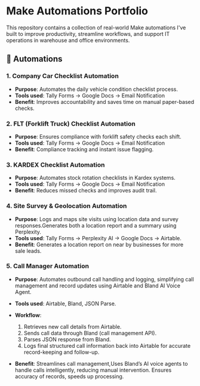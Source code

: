# Make Automations Portfolio

This repository contains a collection of real-world Make automations I've built to improve productivity, streamline workflows, and support IT operations in warehouse and office environments.

## 🔧 Automations

### 1. **Company Car Checklist Automation**
- **Purpose**: Automates the daily vehicle condition checklist process.
- **Tools used**: Tally Forms → Google Docs → Email Notification
- **Benefit**: Improves accountability and saves time on manual paper-based checks.

### 2. **FLT (Forklift Truck) Checklist Automation**
- **Purpose**: Ensures compliance with forklift safety checks each shift.
- **Tools used**: Tally Forms → Google Docs → Email Notification
- **Benefit**: Compliance tracking and instant issue flagging.

### 3. **KARDEX Checklist Automation**
- **Purpose**: Automates stock rotation checklists in Kardex systems.
- **Tools used**: Tally Forms → Google Docs → Email Notification
- **Benefit**: Reduces missed checks and improves audit trail.

### 4. **Site Survey & Geolocation Automation**
- **Purpose**: Logs and maps site visits using location data and survey responses.Generates both a location report and a summary using Perplexity.
- **Tools used**: Tally Forms → Perplexity AI → Google Docs → Airtable.
- **Benefit**: Generates a location report on near by businesses for more sale leads.

### 5. **Call Manager Automation**

- **Purpose**: Automates outbound call handling and logging, simplifying call management and record updates using Airtable and Bland AI Voice Agent.
- **Tools used**: Airtable, Bland, JSON Parse.
- **Workflow**:
  1. Retrieves new call details from Airtable.
  2. Sends call data through Bland (call management API).
  3. Parses JSON response from Bland.
  4. Logs final structured call information back into Airtable for accurate record-keeping and follow-up.

- **Benefit**: Streamlines call management,Uses Bland’s AI voice agents to handle calls intelligently, reducing manual intervention. Ensures accuracy of records, speeds up processing.
